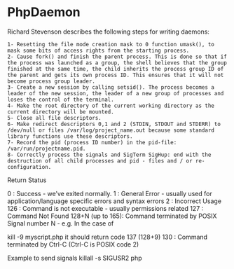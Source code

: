 # PhpDaemon

Richard Stevenson describes the following steps for writing daemons:

    1- Resetting the file mode creation mask to 0 function umask(), to mask some bits of access rights from the starting process.
    2- Cause fork() and finish the parent process. This is done so that if the process was launched as a group, the shell believes that the group finished at the same time, the child inherits the process group ID of the parent and gets its own process ID. This ensures that it will not become process group leader.
    3- Create a new session by calling setsid(). The process becomes a leader of the new session, the leader of a new group of processes and loses the control of the terminal.
    4- Make the root directory of the current working directory as the current directory will be mounted.
    5- Close all file descriptors.
    6- Make redirect descriptors 0,1 and 2 (STDIN, STDOUT and STDERR) to /dev/null or files /var/log/project_name.out because some standard library functions use these descriptors.
    7- Record the pid (process ID number) in the pid-file: /var/run/projectname.pid.
    8- Correctly process the signals and SigTerm SigHup: end with the destruction of all child processes and pid - files and / or re-configuration.


Return Status

0 : Success - we’ve exited normally.
1 : General Error - usually used for application/language specific errors and syntax errors
2 : Incorrect Usage
126 : Command is not executable - usually permissions related
127 : Command Not Found
128+N (up to 165): Command terminated by POSIX Signal number N - e.g. In the case of

kill -9 myscript.php it should return code 137 (128+9)
130 : Command terminated by Ctrl-C (Ctrl-C is POSIX code 2)

Example to send signals
killall -s SIGUSR2 php